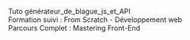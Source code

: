 Tuto générateur_de_blague_js_et_API<br>
Formation suivi : From Scratch - Développement web<br>
Parcours Complet : Mastering Front-End<br>
